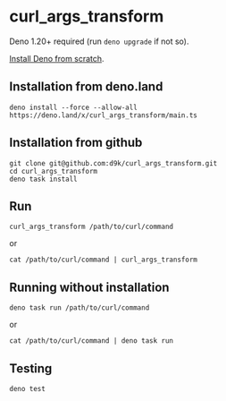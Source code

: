 # curl_args_transform

Deno 1.20+ required (run `deno upgrade` if not so).

[Install Deno from scratch](https://deno.com/manual/getting_started/installation).

## Installation from deno.land

`deno install --force --allow-all https://deno.land/x/curl_args_transform/main.ts`

## Installation from github

```
git clone git@github.com:d9k/curl_args_transform.git
cd curl_args_transform
deno task install
```

## Run

`curl_args_transform /path/to/curl/command`

or

`cat /path/to/curl/command | curl_args_transform`

## Running without installation

`deno task run /path/to/curl/command`

or

`cat /path/to/curl/command | deno task run`

## Testing

`deno test`
